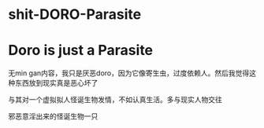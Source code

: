 # shit-DORO-Parasite
Doro is just a Parasite
========

无min gan内容，我只是厌恶doro，因为它像寄生虫，过度依赖人。然后我觉得这种东西放到现实真是恶心坏了

与其对一个虚拟拟人怪诞生物发情，不如认真生活。多与现实人物交往

邪恶意淫出来的怪诞生物一只
